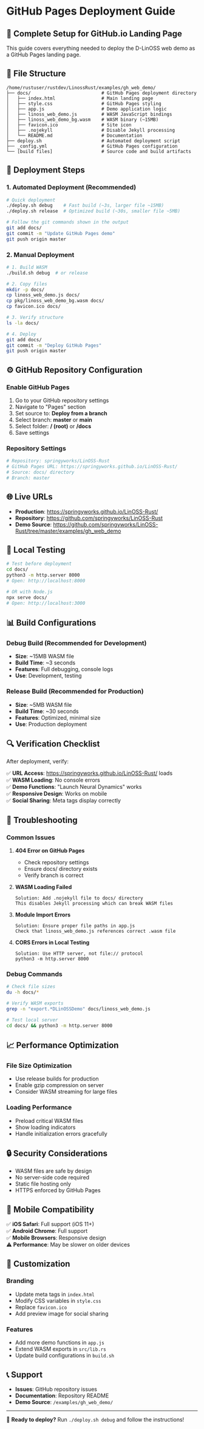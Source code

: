 # GitHub Pages Deployment Guide

## 🚀 Complete Setup for GitHub.io Landing Page

This guide covers everything needed to deploy the D-LinOSS web demo as a GitHub Pages landing page.

## 📁 File Structure

```
/home/rustuser/rustdev/LinossRust/examples/gh_web_demo/
├── docs/                          # GitHub Pages deployment directory
│   ├── index.html                 # Main landing page
│   ├── style.css                  # GitHub Pages styling
│   ├── app.js                     # Demo application logic
│   ├── linoss_web_demo.js         # WASM JavaScript bindings
│   ├── linoss_web_demo_bg.wasm    # WASM binary (~15MB)
│   ├── favicon.ico                # Site icon
│   ├── .nojekyll                  # Disable Jekyll processing
│   └── README.md                  # Documentation
├── deploy.sh                      # Automated deployment script
├── _config.yml                    # GitHub Pages configuration
└── [build files]                  # Source code and build artifacts
```

## 🔧 Deployment Steps

### 1. Automated Deployment (Recommended)

```bash
# Quick deployment
./deploy.sh debug    # Fast build (~3s, larger file ~15MB)
./deploy.sh release  # Optimized build (~30s, smaller file ~5MB)

# Follow the git commands shown in the output
git add docs/
git commit -m "Update GitHub Pages demo"
git push origin master
```

### 2. Manual Deployment

```bash
# 1. Build WASM
./build.sh debug  # or release

# 2. Copy files
mkdir -p docs/
cp linoss_web_demo.js docs/
cp pkg/linoss_web_demo_bg.wasm docs/
cp favicon.ico docs/

# 3. Verify structure
ls -la docs/

# 4. Deploy
git add docs/
git commit -m "Deploy GitHub Pages"
git push origin master
```

## ⚙️ GitHub Repository Configuration

### Enable GitHub Pages

1. Go to your GitHub repository settings
2. Navigate to "Pages" section
3. Set source to: **Deploy from a branch**
4. Select branch: **master** or **main**
5. Select folder: **/ (root)** or **/docs**
6. Save settings

### Repository Settings

```yaml
# Repository: springyworks/LinOSS-Rust
# GitHub Pages URL: https://springyworks.github.io/LinOSS-Rust/
# Source: docs/ directory
# Branch: master
```

## 🌐 Live URLs

- **Production**: https://springyworks.github.io/LinOSS-Rust/
- **Repository**: https://github.com/springyworks/LinOSS-Rust
- **Demo Source**: https://github.com/springyworks/LinOSS-Rust/tree/master/examples/gh_web_demo

## 🧪 Local Testing

```bash
# Test before deployment
cd docs/
python3 -m http.server 8000
# Open: http://localhost:8000

# OR with Node.js
npx serve docs/
# Open: http://localhost:3000
```

## 📊 Build Configurations

### Debug Build (Recommended for Development)
- **Size**: ~15MB WASM file
- **Build Time**: ~3 seconds
- **Features**: Full debugging, console logs
- **Use**: Development, testing

### Release Build (Recommended for Production)
- **Size**: ~5MB WASM file
- **Build Time**: ~30 seconds
- **Features**: Optimized, minimal size
- **Use**: Production deployment

## 🔍 Verification Checklist

After deployment, verify:

✅ **URL Access**: https://springyworks.github.io/LinOSS-Rust/ loads  
✅ **WASM Loading**: No console errors  
✅ **Demo Functions**: "Launch Neural Dynamics" works  
✅ **Responsive Design**: Works on mobile  
✅ **Social Sharing**: Meta tags display correctly  

## 🐛 Troubleshooting

### Common Issues

1. **404 Error on GitHub Pages**
   - Check repository settings
   - Ensure docs/ directory exists
   - Verify branch is correct

2. **WASM Loading Failed**
   ```
   Solution: Add .nojekyll file to docs/ directory
   This disables Jekyll processing which can break WASM files
   ```

3. **Module Import Errors**
   ```
   Solution: Ensure proper file paths in app.js
   Check that linoss_web_demo.js references correct .wasm file
   ```

4. **CORS Errors in Local Testing**
   ```
   Solution: Use HTTP server, not file:// protocol
   python3 -m http.server 8000
   ```

### Debug Commands

```bash
# Check file sizes
du -h docs/*

# Verify WASM exports
grep -n "export.*DLinOSSDemo" docs/linoss_web_demo.js

# Test local server
cd docs/ && python3 -m http.server 8000
```

## 📈 Performance Optimization

### File Size Optimization
- Use release builds for production
- Enable gzip compression on server
- Consider WASM streaming for large files

### Loading Performance
- Preload critical WASM files
- Show loading indicators
- Handle initialization errors gracefully

## 🔒 Security Considerations

- WASM files are safe by design
- No server-side code required
- Static file hosting only
- HTTPS enforced by GitHub Pages

## 📱 Mobile Compatibility

✅ **iOS Safari**: Full support (iOS 11+)  
✅ **Android Chrome**: Full support  
✅ **Mobile Browsers**: Responsive design  
⚠️ **Performance**: May be slower on older devices  

## 🎨 Customization

### Branding
- Update meta tags in `index.html`
- Modify CSS variables in `style.css`
- Replace `favicon.ico`
- Add preview image for social sharing

### Features
- Add more demo functions in `app.js`
- Extend WASM exports in `src/lib.rs`
- Update build configurations in `build.sh`

## 📞 Support

- **Issues**: GitHub repository issues
- **Documentation**: Repository README
- **Demo Source**: `/examples/gh_web_demo/`

---

🚀 **Ready to deploy?** Run `./deploy.sh debug` and follow the instructions!
